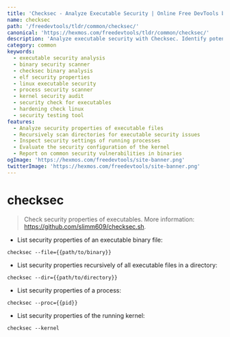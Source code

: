 ```yaml
---
title: 'Checksec - Analyze Executable Security | Online Free DevTools by Hexmos'
name: checksec
path: '/freedevtools/tldr/common/checksec/'
canonical: 'https://hexmos.com/freedevtools/tldr/common/checksec/'
description: 'Analyze executable security with Checksec. Identify potential vulnerabilities and security properties in binaries, processes, and the kernel. Free online tool, no registration required.'
category: common
keywords:
  - executable security analysis
  - binary security scanner
  - checksec binary analysis
  - elf security properties
  - linux executable security
  - process security scanner
  - kernel security audit
  - security check for executables
  - hardening check linux
  - security testing tool
features:
  - Analyze security properties of executable files
  - Recursively scan directories for executable security issues
  - Inspect security settings of running processes
  - Evaluate the security configuration of the kernel
  - Report on common security vulnerabilities in binaries
ogImage: 'https://hexmos.com/freedevtools/site-banner.png'
twitterImage: 'https://hexmos.com/freedevtools/site-banner.png'
---
```


# checksec

> Check security properties of executables.
> More information: <https://github.com/slimm609/checksec.sh>.

- List security properties of an executable binary file:

`checksec --file={{path/to/binary}}`

- List security properties recursively of all executable files in a directory:

`checksec --dir={{path/to/directory}}`

- List security properties of a process:

`checksec --proc={{pid}}`

- List security properties of the running kernel:

`checksec --kernel`
